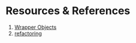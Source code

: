

# Resources & References
1. [Wrapper Objects](https://medium.com/javascript-in-plain-english/javascript-mistakes-wrappers-and-objects-98d70dd6bb7f)
2. [refactoring](https://levelup.gitconnected.com/javascript-refactoring-tips-reducing-function-complexity-22f4ad3f86cc)